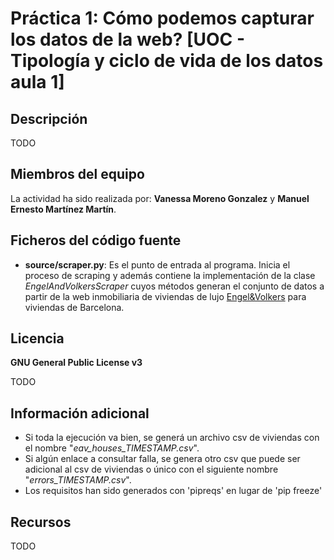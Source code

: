 # Práctica 1: Cómo podemos capturar los datos de la web? [UOC - Tipología y ciclo de vida de los datos aula 1]

## Descripción

TODO

## Miembros del equipo

La actividad ha sido realizada por: **Vanessa Moreno Gonzalez** y **Manuel Ernesto Martínez Martín**.

## Ficheros del código fuente

* **source/scraper.py**: Es el punto de entrada al programa. Inicia el proceso de scraping y además contiene la implementación de la clase _EngelAndVolkersScraper_ cuyos métodos generan el conjunto de datos a partir de la web inmobiliaria de viviendas de lujo [Engel&Volkers](https://www.engelvoelkers.com/es/) para viviendas de Barcelona.

## Licencia

**GNU General Public License v3**

TODO

## Información adicional

* Si toda la ejecución va bien, se generá un archivo csv de viviendas con el nombre "_eav_houses_TIMESTAMP.csv_".
* Si algún enlace a consultar falla, se genera otro csv que puede ser adicional al csv de viviendas o único con el siguiente nombre "_errors_TIMESTAMP.csv_".
* Los requisitos han sido generados con 'pipreqs' en lugar de 'pip freeze'

## Recursos

TODO

